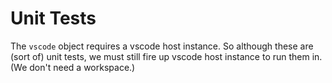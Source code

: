 # Unit Tests

The `vscode` object requires a vscode host instance.
So although these are (sort of) unit tests, we must still fire up vscode host instance to run them in.
(We don't need a workspace.)
